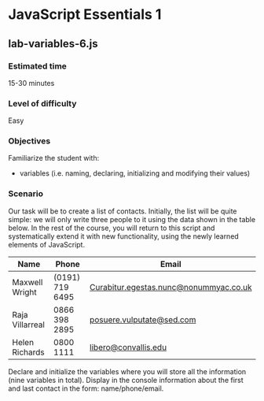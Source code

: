 # JavaScript Essentials 1

## lab-variables-6.js

### Estimated time
15-30 minutes

### Level of difficulty
Easy

### Objectives
Familiarize the student with:
* variables (i.e. naming, declaring, initializing and modifying their values)

### Scenario
Our task will be to create a list of contacts. Initially, the list will be
quite simple: we will only write three people to it using the data shown in
the table below. In the rest of the course, you will return to this script and
systematically extend it with new functionality, using the newly learned
elements of JavaScript.

| Name	| Phone	| Email |
|---|---|---|
| Maxwell Wright | (0191) 719 6495 | Curabitur.egestas.nunc@nonummyac.co.uk |
| Raja Villarreal |	0866 398 2895 |	posuere.vulputate@sed.com |
| Helen Richards | 0800 1111 | libero@convallis.edu |

Declare and initialize the variables where you will store all the information
(nine variables in total). Display in the console information about the first
and last contact in the form: name/phone/email.